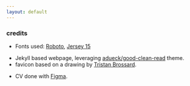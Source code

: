 ```yaml
---
layout: default
---
```


### credits

- Fonts used: [Roboto](https://fonts.google.com/specimen/Roboto), [Jersey 15](https://fonts.google.com/specimen/Jersey+15)
<!-- * Fonts used: [Noto Sans](http://iotic.com/averia/), [Averia Serif Libre](http://iotic.com/averia/) -->
- Jekyll based webpage, leveraging [adueck/good-clean-read](https://github.com/adueck/good-clean-read) theme.
- favicon based on a drawing by [Tristan Brossard](http://tristanbrossard.vsble.me/).
<!-- - CV done with [LaTeX](https://www.latex-project.org/) and [Deedy Resume template](https://github.com/deedy/Deedy-Resume). -->
- CV done with [Figma](https://figma.com).
